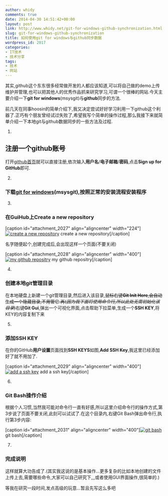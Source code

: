 ```yaml
---
author: whidy
comments: true
date: 2014-04-30 14:51:42+00:00
layout: post
link: http://www.whidy.net/git-for-windows-github-synchronization.html
slug: git-for-windows-github-synchronization
title: 如何使用git for windows与github同步数据
wordpress_id: 2017
categories:
- IT技术
- 技术分享
tags:
- 技术
- 网站
---
```


其实,github这个东东很多经常做开发的人都应该知道,可以将自己做的demo上传维护并管理,也可以把其他人的优秀作品抓来研究学习,可谓一个很棒的网站.今天主要介绍一下**git for windows**(msysgit)与**github**同步的方法.

前几天在同事hoosin的简单介绍下,我又决定尝试好好学习利用一下github这个利器了.正巧有个朋友曾经试过失败了,希望我写个简单的操作过程,那么我接下来就简单介绍一下本地git与github数据同步的一些方法及过程.<!-- more -->



	
  1. 


## 注册一个github账号


打开[github首页](https://github.com/)就可以直接注册,依次输入**用户名**/**电子邮箱**/**密码**,点击**Sign up for GitHub**即可.

	
  2. 


### 下载[**git for windows**](http://msysgit.github.io/)(msysgit),按照正常的安装流程安装程序




	
  3. 


### 在GuiHub上**Create a new repository**


[caption id="attachment_2027" align="aligncenter" width="224"][![create a new repository](http://www.whidy.net/wp-content/uploads/2014/04/create_new_repository.png)](http://www.whidy.net/wp-content/uploads/2014/04/create_new_repository.png) create a new repository[/caption]

名字随便起个,创建完成后,会出现这样一个页面(不要关闭)

[caption id="attachment_2028" align="aligncenter" width="400"][![my github repositry](http://www.whidy.net/wp-content/uploads/2014/04/my_github-400x314.png)](http://www.whidy.net/wp-content/uploads/2014/04/my_github.png) my github repositry[/caption]

	
  4. 


### 创建本地git管理目录


在本地硬盘上新建一个git管理目录,然后进入该目录,<del>鼠标右键**Git Init Here**,会自动生成一个隐藏目录,不用管它.再(_因为我下面将使用命令行,所以此处无需初始化该目录_)</del>右键**Git Gui**,弹出一个可视化界面,点击帮助下拉菜单,生成一个**SSH KEY**,将KEY的内容复制下来

	
  5. 


### 添加SSH KEY


在你的GitHub**用户设置**页面找到**SSH KEYS**如图,**Add SSH Key**,我这里已经添加好了就不用加了.

[caption id="attachment_2029" align="aligncenter" width="400"][![add a ssh key](http://www.whidy.net/wp-content/uploads/2014/04/ssh_keys-400x251.png)](http://www.whidy.net/wp-content/uploads/2014/04/ssh_keys.png) add a ssh key[/caption]

	
  6. 


### Git Bash操作介绍


根据个人习惯,当然我可能对命令行一直有好感,所以这里介绍命令行的操作方式,第3步说了页面不要关闭,此刻可以试试了.在这个目录内,右键Git Bash弹出命令行,执行第3步内容:

[caption id="attachment_2031" align="aligncenter" width="400"][![git bash](http://www.whidy.net/wp-content/uploads/2014/04/git_bash-400x422.png)](http://www.whidy.net/wp-content/uploads/2014/04/git_bash.png) git bash[/caption]

	
  7. 


### 完成说明


这样就算大功告成了.(其实我这说的是基本操作...更多复杂的比如本地创建的文件上传上去,需要哪些命令,大家可以自己研究下,,,或者使用GUI界面操作,很简单的.)


等我在研究一段时间,发点高级的玩意...暂且先写这么多吧
